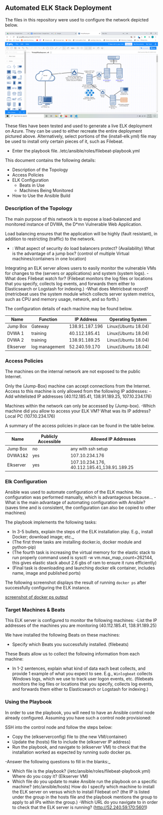 ## Automated ELK Stack Deployment
 
The files in this repository were used to configure the network depicted below.
 
![path for your diagram](./Images/network_diagram.png.png)
 
These files have been tested and used to generate a live ELK deployment on Azure. They can be used to either recreate the entire deployment pictured above. Alternatively, select portions of the (install-elk.yml) file may be used to install only certain pieces of it, such as Filebeat.
 
  - Enter the playbook file. /etc/ansible/roles/filebeat-playbook.yml
 
This document contains the following details:
- Description of the Topology
- Access Policies
- ELK Configuration
  - Beats in Use
  - Machines Being Monitored
- How to Use the Ansible Build
 
 
### Description of the Topology
 
The main purpose of this network is to expose a load-balanced and monitored instance of DVWA, the D*mn Vulnerable Web Application.
 
Load balancing ensures that the application will be highly (fault resistant), in addition to restricting (traffic) to the network.
- : What aspect of security do load balancers protect? (Availability)  What is the advantage of a jump box? (control of multiple Virtual machines/containers in one location) 
 
Integrating an ELK server allows users to easily monitor the vulnerable VMs for changes to the (servers or applications) and system (system logs).
-What does Filebeat watch for? (Filebeat monitors the log files or locations that you specify, collects log events, and forwards them either to Elasticsearch or Logstash for indexing.)
-What does Metricbeat record? (metricbeat uses the system module which collects server system metrics, such as CPU and memory usage, network, and so forth.)
 
The configuration details of each machine may be found below.
 
| Name     | Function | IP Address | Operating System |
|----------|----------|------------|------------------|
| Jump Box | Gateway        | 138.91.187.196| Linux(Ubuntu 18.04)|
| DVWA 1   | training       | 40.112.185.41 | Linux(Ubuntu 18.04)|
| DVWA 2   | training       | 138.91.189.25 | Linux(Ubuntu 18.04)|
| Elkserver| log management | 52.240.59.170 | Linux(Ubuntu 18.04)|
 
### Access Policies
 
The machines on the internal network are not exposed to the public Internet. 
 
Only the (Jump-Box) machine can accept connections from the Internet. Access to this machine is only allowed from the following IP addresses:
-Add whitelisted IP addresses (40.112.185.41, 138.91.189.25, 107.10.234.176)
 
 
Machines within the network can only be accessed by (Jump-box).
-Which machine did you allow to access your ELK VM? What was its IP address?
Local PC (107.10.234.176)
 
A summary of the access policies in place can be found in the table below.
 
| Name     | Publicly Accessible | Allowed IP Addresses |
|----------|---------------------|----------------------|
| Jump Box | no                  | any with ssh setup   |
| DVWA1&2  | yes                 | 107.10.234.176       | 
| Elkserver| yes                 | 107.10.234.176, 40.112.185.41,138.91.189.25|
 
### Elk Configuration
 
Ansible was used to automate configuration of the ELK machine. No configuration was performed manually, which is advantageous because...
-What is the main advantage of automating configuration with Ansible? (saves time and is consistent, the configuration can also be copied to other machines)
 
The playbook implements the following tasks:
- In 3-5 bullets, explain the steps of the ELK installation play. E.g., install Docker; download image; etc._
- (The first three tasks are installing docker.io, docker module and python-pip)
- (The fourth task is increasing the virtual memory for the elastic stack to run properly command used is sysctl -w vm.max_map_count=262144, this gives elastic stack about 2.6 gbs of ram to ensure it runs efficiently)
- (Final task is downloading and launching docker elk container, includes name, image and published ports)   
 
The following screenshot displays the result of running `docker ps` after successfully configuring the ELK instance.
 
[screenshot of docker ps output](blob/master/Images/docker_ps.png.png)
 
### Target Machines & Beats
This ELK server is configured to monitor the following machines:
-List the IP addresses of the machines you are monitoring (40.112.185.41, 138.91.189.25)
 
We have installed the following Beats on these machines:
- Specify which Beats you successfully installed. (filebeats)
 
These Beats allow us to collect the following information from each machine:
- In 1-2 sentences, explain what kind of data each beat collects, and provide 1 example of what you expect to see. E.g., `Winlogbeat` collects Windows logs, which we use to track user logon events, etc. (filebeats monitors the log files or locations that you specify, collects log events, and forwards them either to Elasticsearch or Logstash for indexing.)
 
### Using the Playbook
In order to use the playbook, you will need to have an Ansible control node already configured. Assuming you have such a control node provisioned: 
 
SSH into the control node and follow the steps below:
- Copy the (elkserverconfig) file to (the new VM/container)
- Update the (hosts) file to include the (elkserver IP address) 
- Run the playbook, and navigate to (elkserver VM) to check that the installation worked as expected by running sudo docker ps. 
 
-Answer the following questions to fill in the blanks:_
- Which file is the playbook? (/etc/ansible/roles/filebeat-playbook.yml) Where do you copy it? (Elkserver VM)
- Which file do you update to make Ansible run the playbook on a specific machine? (etc/ansible/hosts) How do I specify which machine to install the ELK server on versus which to install Filebeat on? (the IP is listed under the group in the hosts file and the playbook mentions the group to apply to all IPs within the group.) 
-Which URL do you navigate to in order to check that the ELK server is running?
(http://52.240.59.170:5601)
 
 
